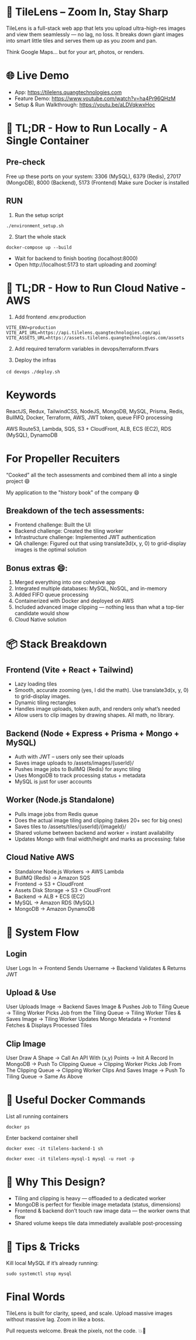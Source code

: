 # 🧩 TileLens – Zoom In, Stay Sharp

TileLens is a full-stack web app that lets you upload ultra-high-res images and view them seamlessly — no lag, no loss. It breaks down giant images into smart little tiles and serves them up as you zoom and pan.

Think Google Maps... but for your art, photos, or renders.

# 🌐 Live Demo

- App: https://tilelens.quangtechnologies.com
- Feature Demo: https://www.youtube.com/watch?v=ha4Pr96QHzM
- Setup & Run Walkthrough: https://youtu.be/aLDVqkwxHoc

# 🚀 TL;DR - How to Run Locally - A Single Container

## Pre-check 

Free up these ports on your system:
3306 (MySQL), 6379 (Redis), 27017 (MongoDB), 8000 (Backend), 5173 (Frontend)
Make sure Docker is installed

## RUN 

1. Run the setup script

`./environment_setup.sh`

2. Start the whole stack

`docker-compose up --build`

- Wait for backend to finish booting (localhost:8000)
- Open http://localhost:5173 to start uploading and zooming!

# 🚀 TL;DR - How to Run Cloud Native - AWS

1. Add frontend .env.production

`VITE_ENV=production
VITE_API_URL=https://api.tilelens.quangtechnologies.com/api
VITE_ASSETS_URL=https://assets.tilelens.quangtechnologies.com/assets`

2. Add required terraform variables in devops/terraform.tfvars

3. Deploy the infras

`cd devops`
`./deploy.sh`

# Keywords

ReactJS, Redux, TailwindCSS, NodeJS, MongoDB, MySQL, Prisma, Redis, BullMQ, Docker, Terraform, AWS, JWT token, queue FIFO processing

AWS Route53, Lambda, SQS, S3 + CloudFront, ALB, ECS (EC2), RDS (MySQL), DynamoDB

# For Propeller Recuiters

“Cooked” all the tech assessments and combined them all into a single project 😄

My application to the "history book" of the company 😄

## Breakdown of the tech assessments:

+ Frontend challenge: Built the UI
+ Backend challenge: Created the tiling worker
+ Infrastructure challenge: Implemented JWT authentication
+ QA challenge: Figured out that using translate3d(x, y, 0) to grid-display images is the optimal solution

## Bonus extras 😄:

1. Merged everything into one cohesive app
2. Integrated multiple databases: MySQL, NoSQL, and in-memory
3. Added FIFO queue processing
4. Containerized with Docker and deployed on AWS
5. Included advanced image clipping — nothing less than what a top-tier candidate would show
6. Cloud Native solution

# 📦 Stack Breakdown

## Frontend (Vite + React + Tailwind)

- Lazy loading tiles
- Smooth, accurate zooming (yes, I did the math). Use translate3d(x, y, 0) to grid-display images.
- Dynamic tiling rectangles
- Handles image uploads, token auth, and renders only what’s needed
- Allow users to clip images by drawing shapes. All math, no library.

## Backend (Node + Express + Prisma + Mongo + MySQL)

- Auth with JWT – users only see their uploads
- Saves image uploads to /assets/images/{userId}/
- Pushes image jobs to BullMQ (Redis) for async tiling
- Uses MongoDB to track processing status + metadata
- MySQL is just for user accounts

## Worker (Node.js Standalone)

- Pulls image jobs from Redis queue
- Does the actual image tiling and clipping (takes 20+ sec for big ones)
- Saves tiles to /assets/tiles/{userId}/{imageId}/
- Shared volume between backend and worker = instant availability
- Updates Mongo with final width/height and marks as processing: false

## Cloud Native AWS

- Standalone Node.js Workers -> AWS Lambda
- BullMQ (Redis) -> Amazon SQS
- Frontend -> S3 + CloudFront
- Assets Disk Storage -> S3 + CloudFront
- Backend -> ALB + ECS (EC2)
- MySQL -> Amazon RDS (MySQL)
- MongoDB -> Amazon DynamoDB

# 🔁 System Flow

## Login

User Logs In -> Frontend Sends Username -> Backend Validates & Returns JWT

## Upload & Use

User Uploads Image -> Backend Saves Image & Pushes Job to Tiling Queue
-> Tiling Worker Picks Job from the Tiling Queue -> Tiling Worker Tiles & Saves Image
-> Tiling Worker Updates Mongo Metadata -> Frontend Fetches & Displays Processed Tiles

## Clip Image
User Draw A Shape -> Call An API With (x,y) Points -> Init A Record In MongoDB -> Push To Clipping Queue
-> Clipping Worker Picks Job From The Clipping Queue -> Clipping Worker Clips And Saves Image -> Push To Tiling Queue
-> Same As Above 

# 🧪 Useful Docker Commands

List all running containers

`docker ps`

Enter backend container shell

`docker exec -it tilelens-backend-1 sh`

`docker exec -it tilelens-mysql-1 mysql -u root -p`

# 🧠 Why This Design?

- Tiling and clipping is heavy — offloaded to a dedicated worker
- MongoDB is perfect for flexible image metadata (status, dimensions)
- Frontend & backend don’t touch raw image data — the worker owns that flow
- Shared volume keeps tile data immediately available post-processing

# 🧰 Tips & Tricks

Kill local MySQL if it’s already running:

`sudo systemctl stop mysql`

# Final Words

TileLens is built for clarity, speed, and scale.
Upload massive images without massive lag. Zoom in like a boss.

Pull requests welcome. Break the pixels, not the code. 💥🧠
